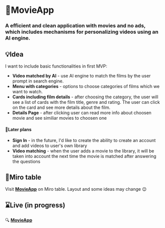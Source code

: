 # 🎥MovieApp
###  A efficient and clean application with movies and no ads, which includes mechanisms for personalizing videos using an AI engine. 


## 💡Idea 
I want to include basic functionalities in first MVP:
- **Video matched by AI** - use AI engine to match the films by the user prompt in search engine.
- **Menu with categories** - options to choose categories of films which we want to watch. 
- **Cards including film details** - after choosing the category, the user will see a list of cards with the film title, genre and rating. The user can click on the card and see more details about the film.
- **Details Page** - after clicking user can read more info about choosen movie and see similiar movies to choosen one
#### 🔖Later plans
- **Sign In** - in the future, I'd like to create the ability to create an account and add videos to user's own library
- **Video matching** - when the user adds a movie to the library, it will be taken into account the next time the movie is matched after answering the questions
## 📐Miro table
Visit **[MovieApp](https://miro.com/app/live-embed/uXjVPxc1zls=/?moveToViewport=-927,-1866,1918,932&embedId=833767332866)** on Miro table. Layout and some ideas may change :wink:

## ⌛Live (in progress)
🔍 **[MovieApp](https://filmfiesta.netlify.app/)**
